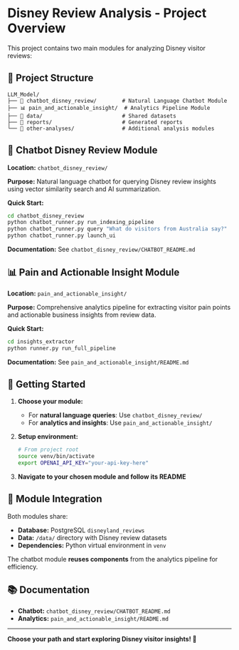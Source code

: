# Disney Review Analysis - Project Overview

This project contains two main modules for analyzing Disney visitor reviews:

## 📁 Project Structure

```
LLM_Model/
├── 🤖 chatbot_disney_review/        # Natural Language Chatbot Module
├── 📊 pain_and_actionable_insight/  # Analytics Pipeline Module
├── 📂 data/                         # Shared datasets
├── 📂 reports/                      # Generated reports
└── 📂 other-analyses/               # Additional analysis modules
```

## 🤖 Chatbot Disney Review Module

**Location:** `chatbot_disney_review/`

**Purpose:** Natural language chatbot for querying Disney review insights using vector similarity search and AI summarization.

**Quick Start:**
```bash
cd chatbot_disney_review
python chatbot_runner.py run_indexing_pipeline
python chatbot_runner.py query "What do visitors from Australia say?"
python chatbot_runner.py launch_ui
```

**Documentation:** See `chatbot_disney_review/CHATBOT_README.md`

## 📊 Pain and Actionable Insight Module

**Location:** `pain_and_actionable_insight/`

**Purpose:** Comprehensive analytics pipeline for extracting visitor pain points and actionable business insights from review data.

**Quick Start:**
```bash
cd insights_extractor
python runner.py run_full_pipeline
```

**Documentation:** See `pain_and_actionable_insight/README.md`

## 🚀 Getting Started

1. **Choose your module:**
   - For **natural language queries**: Use `chatbot_disney_review/`
   - For **analytics and insights**: Use `pain_and_actionable_insight/`

2. **Setup environment:**
   ```bash
   # From project root
   source venv/bin/activate
   export OPENAI_API_KEY="your-api-key-here"
   ```

3. **Navigate to your chosen module and follow its README**

## 🔗 Module Integration

Both modules share:
- **Database:** PostgreSQL `disneyland_reviews` 
- **Data:** `/data/` directory with Disney review datasets
- **Dependencies:** Python virtual environment in `venv`

The chatbot module **reuses components** from the analytics pipeline for efficiency.

## 📚 Documentation

- **Chatbot:** `chatbot_disney_review/CHATBOT_README.md`
- **Analytics:** `pain_and_actionable_insight/README.md`

---

**Choose your path and start exploring Disney visitor insights! 🏰** 